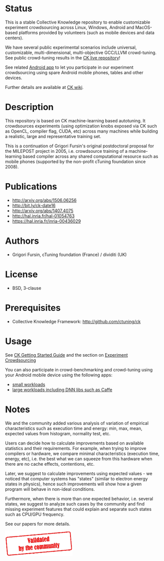 Status
======
This is a stable Collective Knowledge repository to enable
customizable experiment crowdsourcing across Linux, Windows,
Android and MacOS-based platforms provided by volunteers
(such as mobile devices and data centers).

We have several public experimental scenarios include universal,
customizable, multi-dimensional, multi-objective 
GCC/LLVM crowd-tuning. See public crowd-tuning
results in the [CK live repository](http://cknowledge.org/repo)!

See related [Android app](https://play.google.com/store/apps/details?id=openscience.crowdsource.experiments)
to let you participate in our experiment crowdsourcing using
spare Android mobile phones, tables and other devices.

Further details are available at [CK wiki](https://github.com/ctuning/ck/wiki).

Description
===========
This repository is based on CK machine-learning based autotuning.
It crowdsources experiments (using optimization knobs exposed
via CK such as OpenCL, compiler flag, CUDA, etc)
across many machines while building a realistic,
large and representative training set. 

This is a continuation of Grigori Fursin's original postdoctoral
proposal for the MILEPOST project in 2005, i.e. crowdsource
training of a machine-learning based compiler across
any shared computational resource such as mobile phones
(supported by the non-profit cTuning foundation since 2008).

Publications
============
* http://arxiv.org/abs/1506.06256
* http://bit.ly/ck-date16
* http://arxiv.org/abs/1407.4075
* http://hal.inria.fr/hal-01054763
* https://hal.inria.fr/inria-00436029

Authors
=======
* Grigori Fursin, cTuning foundation (France) / dividiti (UK)

License
=======
* BSD, 3-clause

Prerequisites
=============
* Collective Knowledge Framework: http://github.com/ctuning/ck

Usage
=====

See [CK Getting Started Guide](https://github.com/ctuning/ck/wiki/Crowdsource_Experiments) 
and the section on [Experiment Crowdsourcing](https://github.com/ctuning/ck/wiki/Crowdsourcing-optimization)

You can also participate in crowd-benchmarking and crowd-tuning 
using your Android mobile device using the following apps:
* [small workloads](https://play.google.com/store/apps/details?id=openscience.crowdsource.experiments)
* [large workloads including DNN libs such as Caffe](https://play.google.com/store/apps/details?id=openscience.crowdsource.video.experiments)


Notes
=====
We and the community added various analysis of variation 
of empirical characteristics such as execution time and energy:
min, max, mean, expected values from histogram, normality test, etc.

Users can decide how to calculate improvements based on available statistics
and their requirements. For example, when trying to improve compilers
or hardware, we compare minimal characteristics (execution time, energy, etc),
i.e. the best what we can squeeze from this hardware when there are
no cache effects, contentions, etc. 

Later, we suggest to calculate improvements using expected values -
we noticed that computer systems has "states" (similar to electron energy 
states in physics), hence such improvements will show how a given
program will behave in non-ideal conditions.

Furthermore, when there is more than one expected behavior, i.e.
several states, we suggest to analyze such cases by the community
and find missing experiment features that could explain and separate
such states such as CPU/GPU frequency.

See our papers for more details.

![logo](https://github.com/ctuning/ck-guide-images/blob/master/logo-validated-by-the-community-simple.png)
